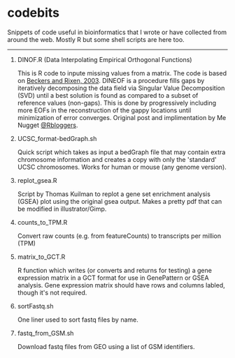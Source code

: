 # codebits
Snippets of code useful in bioinformatics that I wrote or have collected from around the web. Mostly R but some shell scripts are here too.

---
1. DINOF.R (Data Interpolating Empirical Orthogonal Functions)

    This is R code to inpute missing values from a matrix. The code is based on [Beckers and Rixen, 2003](https://journals.ametsoc.org/doi/abs/10.1175/1520-0426%282003%29020%3C1839%3AECADFF%3E2.0.CO%3B2). DINEOF is a procedure fills gaps by iteratively decomposing the data field via Singular Value Decomposition (SVD) until a best solution is found as compared to a subset of reference values (non-gaps). This is done by progressively including more EOFs in the reconstruction of the gappy locations until minimization of error converges. Original post and implimentation by Me Nugget [@Rbloggers](https://menugget.blogspot.com/2012/10/dineof-data-interpolating-empirical.html#more).


2. UCSC_format-bedGraph.sh

    Quick script which takes as input a bedGraph file that may contain extra chromosome information and creates a copy with only the 'standard' UCSC chromosomes. Works for human or mouse (any genome version).


3. replot_gsea.R

     Script by Thomas Kuilman to replot a gene set enrichment analysis (GSEA) plot using the original gsea output. Makes a pretty pdf that can be modified in illustrator/Gimp.

4. counts_to_TPM.R

    Convert raw counts (e.g. from featureCounts) to transcripts per million (TPM)

5. matrix_to_GCT.R
    
    R function which writes (or converts and returns for testing) a gene expression matrix in a GCT format for use in GenePattern or GSEA analysis. Gene expression matrix should have rows and columns labled, though it's not required. 

6. sortFastq.sh

    One liner used to sort fastq files by name.

7. fastq_from_GSM.sh
    
    Download fastq files from GEO using a list of GSM identifiers.
